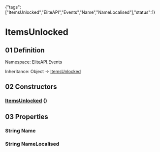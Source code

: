 {"tags":["ItemsUnlocked","EliteAPI","Events","Name","NameLocalised"],"status":1}

# ItemsUnlocked

## 01 Definition

Namespace: <span class='code'>EliteAPI.Events</span>

Inheritance: <span class='code'>Object</span> → <span class='code'>[ItemsUnlocked](../../EliteAPI/Events/ItemsUnlocked.html)</span>

## 02 Constructors

### <span class='code'>[ItemsUnlocked](../../EliteAPI/Events/ItemsUnlocked.html)</span> ()

## 03 Properties

### <span class='code'>String</span> Name

### <span class='code'>String</span> NameLocalised

